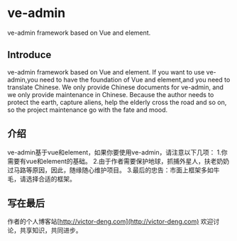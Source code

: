 # ve-admin
ve-admin framework based on Vue and element.

## Introduce
ve-admin framework based on Vue and element. If you want to use ve-admin,you need to have the foundation of Vue and element,and you need to translate Chinese. We only provide Chinese documents for ve-admin, and we only provide maintenance in Chinese. Because the author needs to protect the earth, capture aliens, help the elderly cross the road and so on, so the project maintenance go with the fate and mood.

## 介绍
ve-admin基于vue和element，如果你要使用ve-admin，请注意以下几项：
1.你需要有vue和element的基础。
2.由于作者需要保护地球，抓捕外星人，扶老奶奶过马路等原因，因此，随缘随心维护项目。
3.最后的忠告：市面上框架多如牛毛，请选择合适的框架。

## 写在最后
作者的个人博客站[http://victor-deng.com](http://victor-deng.com)  欢迎讨论，共享知识，共同进步。

